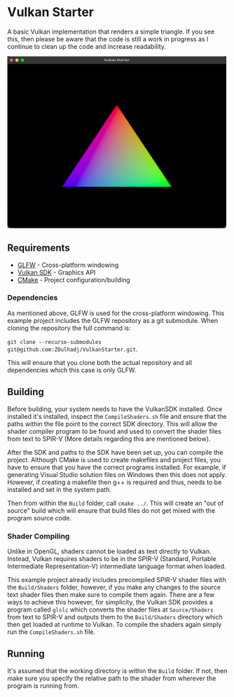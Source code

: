 # Vulkan Starter
A basic Vulkan implementation that renders a simple triangle. If you see this, then
please be aware that the code is still a work in progress as I continue to clean up
the code and increase readability.

<img src=".gitassets/Application.png" width="500"/>

## Requirements
* [GLFW](https://glfw.org) - Cross-platform windowing
* [Vulkan SDK](https://vulkan.lunarg.com/) - Graphics API
* [CMake](https://cmake.org) - Project configuration/building

### Dependencies

As mentioned above, GLFW is used for the cross-platform windowing. This example project includes the GLFW repository as a git submodule.
When cloning the repository the full command is:

``` git clone --recurse-submodules git@github.com:ZOulhadj/VulkanStarter.git ```.

This will ensure that you clone both the actual repository and all dependencies which this case is only GLFW.

## Building

Before building, your system needs to have the VulkanSDK installed. Once installed it's installed, inspect the ``` CompileShaders.sh ``` file
and ensure that the paths within the file point to the correct SDK directory. This will allow the shader compiler program to be found and used
to convert the shader files from text to SPIR-V (More details regarding this are mentioned below).

After the SDK and paths to the SDK have been set up, you can compile the project. Although CMake is used to create makefiles and
project files, you have to ensure that you have the correct programs installed. For example, if generating Visual Studio solution
files on Windows then this does not apply. However, if creating a makefile then g++ is required and thus, needs to be installed
and set in the system path.

Then from within the ``` Build ``` folder, call ``` cmake ../ ```. This will create an "out of source" build which will ensure
that build files do not get mixed with the program source code.

### Shader Compiling
Unlike in OpenGL, shaders cannot be loaded as text directly to Vulkan. Instead,
Vulkan requires shaders to be in the SPIR-V (Standard, Portable Intermediate Representation-V)
intermediate language format when loaded.

This example project already includes precompiled SPIR-V shader files with the ```Build/Shaders``` folder, however, if
you make any changes to the source text shader files then make sure to compile them again.
There are a few ways to achieve this however, for simplicity, the Vulkan SDK provides a program
called ```glslc``` which converts the shader files at ```Source/Shaders``` from text to SPIR-V
and outputs them to the ```Build/Shaders``` directory which then get loaded at runtime to Vulkan.
To compile the shaders again simply run the ``` CompileShaders.sh ``` file.

## Running

It's assumed that the working directory is within the ``` Build ``` folder. If not, then make sure you specify the relative path
to the shader from wherever the program is running from.
